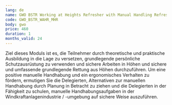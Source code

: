 ```yaml
---
lang: de
name: GWO BSTR Working at Heights Refresher with Manual Handling Refresher
code: GWO_BSTR_WAHR_MHR
body: gwo
price: 460
duration: 1
months_valid: 24
---
```


Ziel dieses Moduls ist es, die Teilnehmer durch theoretische und praktische Ausbildung in die Lage zu versetzen, grundlegende persönliche Schutzausrüstung zu verwenden und sichere Arbeiten in Höhen und sichere und umfassende grundlegende Rettung aus Höhen durchzuführen. Um eine positive manuelle Handhabung und ein ergonomisches Verhalten zu fördern, ermutigen Sie die Delegierten, Alternativen zur manuellen Handhabung durch Planung in Betracht zu ziehen und die Delegierten in der Fähigkeit zu schulen, manuelle Handhabungsaufgaben in der Windkraftanlagenindustrie / -umgebung auf sichere Weise auszuführen.